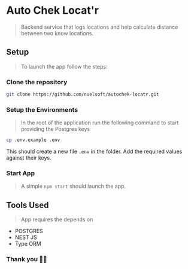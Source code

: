 # Auto Chek Locat'r

> Backend service that logs locations and help calculate distance between two know locations.

## Setup
> To launch the app follow the steps:

### Clone the repository
```bash
git clone https://github.com/nuelsoft/autochek-locatr.git
```


### Setup the Environments
> In the root of the application run the following command to start providing the Postgres keys
```bash
cp .env.example .env
```
This should create a new file `.env` in the folder. Add the required values against their keys.

### Start App
> A simple `npm start` should launch the app.

## Tools Used
> App requires the depends on
- POSTGRES
- NEST JS
- Type ORM

### Thank you 🥂🚀